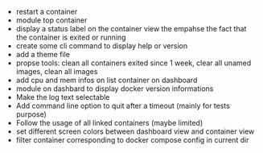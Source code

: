 + restart a container
+ module top container
+ display a status label on the container view the empahse the fact that the container is exited or running
+ create some cli command to display help or version
+ add a theme file
+ propse tools: clean all containers exited since 1 week, clear all unamed images, clean all images
+ add cpu and mem infos on list container on dashboard
+ module on dashbard to display docker version informations
+ Make the log text selectable
+ Add command line option to quit after a timeout (mainly for tests purpose)
+ Follow the usage of all linked containers (maybe limited)
+ set different screen colors between dashboard view and container view
+ filter container corresponding to docker compose config in current dir

